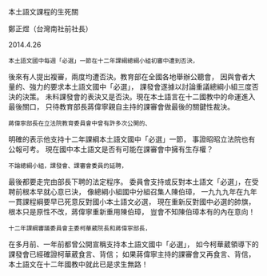 
本土語文課程的生死關

鄭正煜（台灣南社前社長）

2014.4.26

    本土語文國中每週「必選」一節在十二年課綱總綱小組初審中遭到否決，
後來有人提出複審，兩度均遭否決。教育部在全國各地舉辦公聽會，
因與會者大量的、強力的要求本土語文國中「必選」，
課發會遂據以討論重議總綱小組三度否決的決策。
未料課發會的表決又是否決。現在本土語言在十二國教中的命運進入最後關口，
只待教育部長蔣偉寧親自主持的課審會做最後的關鍵性裁決。

    蔣偉寧部長在立法院教育委員會中曾有許多次公開的、
明確的表示他支持十二年課綱本土語文國中「必選」一節，
事證昭昭立法院也有公報可考。
現在國中本土語文是否有可能在課審會中擁有生存權？

    不論總綱小組，課發會、課審會委員的延聘，
最後都要走完由部長下聘的法定程序。
委員會支持或反對本土語文「必選」，在受聘前根本早就心意已決，
像總綱小組國中分組召集人陳伯璋，
一九九九年在九年一貫課程綱要早已死意反對國小本土語文必選，
現在重新反對國中必選的帥旗，根本只是原性不改，蔣偉寧重新重用陳伯璋，
豈會不知陳伯璋本有的內在意向！

    十二年課綱審議委員會主委柯華葳院長和蔣偉寧部長，
在多月前、一年前都曾公開宣稱支持本土語文國中「必選」，
如今柯華葳領導下的課發會已經確證柯華葳食言、背信；
如果蔣偉寧主持的課審會又再食言、背信，
本土語文在十二年國教中就此已是求生無路！


